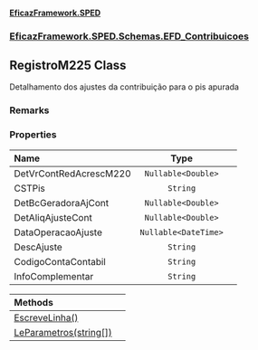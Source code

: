#### [EficazFramework.SPED](EficazFrameworkSPED.md 'EficazFramework SPED')
### [EficazFramework.SPED.Schemas.EFD_Contribuicoes](EficazFramework.SPED.Schemas.EFD_Contribuicoes.md 'EficazFramework.SPED.Schemas.EFD_Contribuicoes')

## RegistroM225 Class

Detalhamento dos ajustes da contribuição para o pis apurada

### Remarks
### Properties

| Name | Type | |
| :--- | :---: | :--- |
| DetVrContRedAcrescM220 | `Nullable<Double>` |  |
| CSTPis | `String` |  |
| DetBcGeradoraAjCont | `Nullable<Double>` |  |
| DetAliqAjusteCont | `Nullable<Double>` |  |
| DataOperacaoAjuste | `Nullable<DateTime>` |  |
| DescAjuste | `String` |  |
| CodigoContaContabil | `String` |  |
| InfoComplementar | `String` |  |

| Methods | |
| :--- | :--- |
| [EscreveLinha()](EficazFramework.SPED.Schemas.EFD_Contribuicoes/RegistroM225/EscreveLinha().md 'EficazFramework.SPED.Schemas.EFD_Contribuicoes.RegistroM225.EscreveLinha()') | |
| [LeParametros(string[])](EficazFramework.SPED.Schemas.EFD_Contribuicoes/RegistroM225/LeParametros(string[]).md 'EficazFramework.SPED.Schemas.EFD_Contribuicoes.RegistroM225.LeParametros(string[])') | |
